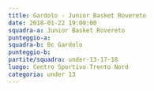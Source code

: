 ```yaml
---
title: Gardolo - Junior Basket Rovereto
date: 2018-01-22 19:00:00
squadra-a: Junior Basket Rovereto
punteggio-a: 
squadra-b: Bc Gardolo
punteggio-b: 
partite/squadra: under-13-17-18
luogo: Centro Sportivo Trento Nord
categoria: under 13
---
```

